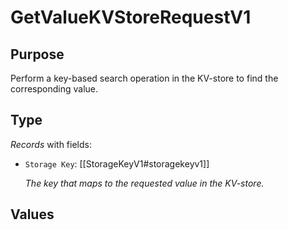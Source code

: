 # GetValueKVStoreRequestV1

## Purpose

<!-- --8<-- [start:purpose] -->
Perform a key-based search operation in the KV-store to find the corresponding value.
<!-- --8<-- [end:purpose] -->

## Type

<!-- --8<-- [start:type] -->
<div class="type" markdown>

*Records* with fields:
- `Storage Key`: [[StorageKeyV1#storagekeyv1]]

  *The key that maps to the requested value in the KV-store.*

</div>
<!-- --8<-- [end:type] -->

## Values

